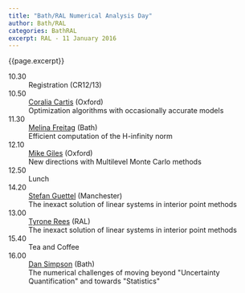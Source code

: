 ```yaml
---
title: "Bath/RAL Numerical Analysis Day"
author: Bath/RAL
categories: BathRAL
excerpt: RAL - 11 January 2016
---
```

{{page.excerpt}}

<!-- 
<div id="2016"><section class="right-content"><span><h3>Bath/RAL Numerical Analysis Day 2016</h3>
<div></div>
<p>Monday 11th January 2016, Rutherford Appleton Laboratory</p> -->

<dl class="bib-list"><div id="bibdiv"><dt>10.30</dt>
<dd><div>Registration (CR12/13)</div>
<div></div>

</dd>
<dt>10.50</dt>
<dd><div><a href="https://www.maths.ox.ac.uk/people/coralia.cartis/">Coralia Cartis</a>
 (Oxford)</div>
<div>Optimization algorithms with occasionally accurate models</div>

</dd>
<dt>11.30</dt>
<dd><div><a href="http://people.bath.ac.uk/mamamf">Melina Freitag</a>
 (Bath)</div>
<div>Efficient computation of the H-infinity norm</div>

</dd>
<dt>12.10</dt>
<dd><div><a href="https://people.maths.ox.ac.uk/gilesm/">Mike Giles</a>
 (Oxford)</div>
<div>New directions with Multilevel Monte Carlo methods</div>

</dd>
<dt>12.50</dt>
<dd><div>Lunch </div>
<div></div>

</dd>
<dt>14.20</dt>
<dd><div><a href="http://www.guettel.com/">Stefan Guettel</a>
 (Manchester)</div>
<div>The inexact solution of linear systems in interior point methods</div>

</dd>
<dt>13.00</dt>
<dd><div><a href="http://www.numerical.rl.ac.uk/people/rees/">Tyrone Rees</a>
 (RAL)</div>
<div>The inexact solution of linear systems in interior point methods</div>

</dd>
<dt>15.40</dt>
<dd><div>Tea and Coffee</div>
<div></div>

</dd>
<dt>16.00</dt>
<dd><div><a href="https://scholar.google.co.uk/citations?user=oQIKmWUAAAAJ&hl=en">Dan Simpson</a>
 (Bath)</div>
<div>The numerical challenges of moving beyond "Uncertainty Quantification" and towards "Statistics"</div>

</dd>
</div>
</dl>

